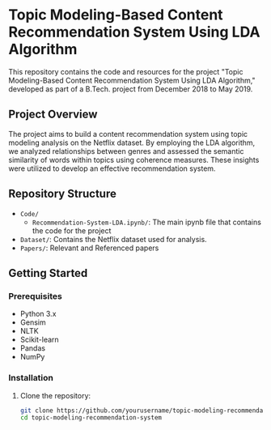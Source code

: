 # Topic Modeling-Based Content Recommendation System Using LDA Algorithm

This repository contains the code and resources for the project "Topic Modeling-Based Content Recommendation System Using LDA Algorithm," developed as part of a B.Tech. project from December 2018 to May 2019.

## Project Overview

The project aims to build a content recommendation system using topic modeling analysis on the Netflix dataset. By employing the LDA algorithm, we analyzed relationships between genres and assessed the semantic similarity of words within topics using coherence measures. These insights were utilized to develop an effective recommendation system.

## Repository Structure

- `Code/`
  - `Recommendation-System-LDA.ipynb/`: The main ipynb file that contains the code for the project
- `Dataset/`: Contains the Netflix dataset used for analysis.
- `Papers/`: Relevant and Referenced papers

## Getting Started

### Prerequisites

- Python 3.x
- Gensim
- NLTK
- Scikit-learn
- Pandas
- NumPy

### Installation

1. Clone the repository:
   ```bash
   git clone https://github.com/yourusername/topic-modeling-recommendation-system.git
   cd topic-modeling-recommendation-system


